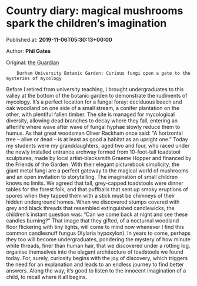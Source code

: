 
# Country diary: magical mushrooms spark the children’s imagination

Published at: **2019-11-06T05:30:13+00:00**

Author: **Phil Gates**

Original: [the Guardian](https://www.theguardian.com/science/2019/nov/06/country-diary-durham-magical-mushrooms-spark-the-childrens-imagination)


        Durham University Botanic Garden: Curious fungi open a gate to the mysteries of mycology
      
Before I retired from university teaching, I brought undergraduates to this valley at the bottom of the botanic garden to demonstrate the rudiments of mycology. It’s a perfect location for a fungal foray: deciduous beech and oak woodland on one side of a small stream, a conifer plantation on the other, with plentiful fallen timber.
The site is managed for mycological diversity, allowing dead branches to decay where they fall, entering an afterlife where wave after wave of fungal hyphae slowly reduce them to humus. As that great woodsman Oliver Rackham once said: “A horizontal tree – alive or dead – is at least as good a habitat as an upright one.”
Today my students were my granddaughters, aged two and four, who raced under the newly installed entrance archway formed from 10-foot-tall toadstool sculptures, made by local artist-blacksmith Graeme Hopper and financed by the Friends of the Garden. With their elegant picturebook simplicity, the giant metal fungi are a perfect gateway to the magical world of mushrooms and an open invitation to storytelling.
The imagination of small children knows no limits. We agreed that tall, grey-capped toadstools were dinner tables for the forest folk, and that puffballs that sent up smoky eruptions of spores when they tapped them with a stick must be chimneys of their hidden underground homes.
When we discovered stumps covered with grey and black threads that resembled extinguished candlewicks, the children’s instant question was: “Can we come back at night and see these candles burning?” That image that they gifted, of a nocturnal woodland floor flickering with tiny lights, will come to mind now whenever I find this common candlesnuff fungus (Xylaria hypoxylon).
In years to come, perhaps they too will become undergraduates, pondering the mystery of how minute white threads, finer than human hair, that we discovered under a rotting log, organise themselves into the elegant architecture of toadstools we found today. For, surely, curiosity begins with the joy of discovery, which triggers the need for an explanation and leads to an endless journey to find better answers. Along the way, it’s good to listen to the innocent imagination of a child, to recall where it all begins.
